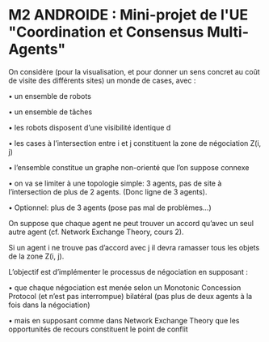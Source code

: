 # M2 ANDROIDE : Mini-projet de l'UE "Coordination et Consensus Multi-Agents"

On considère (pour la visualisation, et pour donner un sens concret au coût de visite des différents sites) un monde de cases, avec :

• un ensemble de robots

• un ensemble de tâches

• les robots disposent d’une visibilité identique d

• les cases à l’intersection entre i et j constituent la zone de négociation Z(i, j)

• l’ensemble constitue un graphe non-orienté que l’on suppose connexe

• on va se limiter à une topologie simple: 3 agents, pas de site à l’intersection de plus de 2 agents. (Donc ligne de 3 agents).

• Optionnel: plus de 3 agents (pose pas mal de problèmes...)


On suppose que chaque agent ne peut trouver un accord qu’avec un seul autre agent (cf. Network Exchange Theory, cours 2).

Si un agent i ne trouve pas d’accord avec j il devra ramasser tous les objets de la zone Z(i, j).

L’objectif est d’implémenter le processus de négociation en supposant :

• que chaque négociation est menée selon un Monotonic Concession Protocol (et n’est pas interrompue) bilatéral (pas plus de deux agents à la fois dans la négociation)

• mais en supposant comme dans Network Exchange Theory que les opportunités de recours constituent le point de conflit